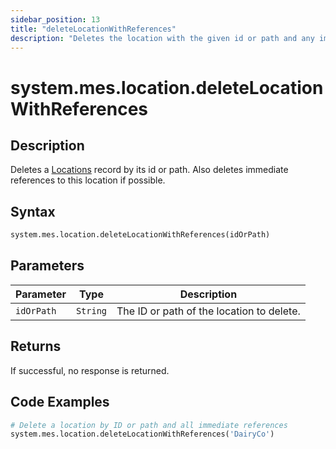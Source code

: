 ```yaml
---
sidebar_position: 13
title: "deleteLocationWithReferences"
description: "Deletes the location with the given id or path and any immediate references to this location if possible."
---
```


# system.mes.location.deleteLocationWithReferences

## Description

Deletes a [Locations](../../data-model/location-model/location) record by its id or path. 
Also deletes immediate references to this location if possible.

## Syntax
```python
system.mes.location.deleteLocationWithReferences(idOrPath)
```

## Parameters

| Parameter  | Type     | Description                               |
|------------|----------|-------------------------------------------|
| `idOrPath` | `String` | The ID or path of the location to delete. |

## Returns

If successful, no response is returned.

## Code Examples

```python
# Delete a location by ID or path and all immediate references
system.mes.location.deleteLocationWithReferences('DairyCo')
```
